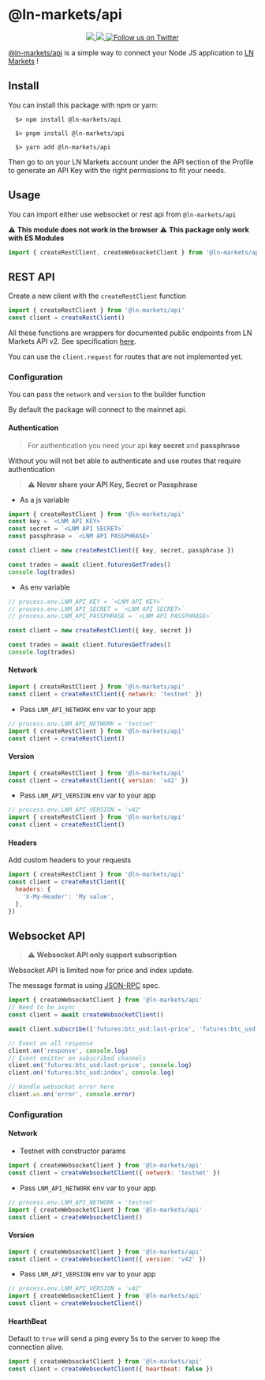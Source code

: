 # @ln-markets/api

<p align="center">
  <a href="https://www.npmjs.com/package/@ln-markets/api" alt="npm version">
    <img src="https://img.shields.io/npm/v/@ln-markets/api" />
  </a>
  <a href="https://www.npmjs.com/package/@ln-markets/api" alt="npm downloads">
    <img src="https://img.shields.io/npm/dw/@ln-markets/api" />
  </a>
  <a href="https://twitter.com/LNMarkets">
    <img src="https://img.shields.io/twitter/follow/LNMarkets?style=social"
        alt="Follow us on Twitter">
  </a>
</p>

[@ln-markets/api](https://www.npmjs.com/package/@ln-markets/api) is a simple way to connect your Node JS application to [LN Markets](https://lnmarkets.com) !

## Install

You can install this package with npm or yarn:

```shell
  $> npm install @ln-markets/api
```

```shell
  $> pnpm install @ln-markets/api
```

```shell
  $> yarn add @ln-markets/api
```

Then go to on your LN Markets account under the API section of the Profile to generate an API Key with the right permissions to fit your needs.

## Usage

You can import either use websocket or rest api from `@ln-markets/api`

:warning: **This module does not work in the browser**
:warning: **This package only work with ES Modules**

```javascript
import { createRestClient, createWebsocketClient } from '@ln-markets/api'
```

## REST API

Create a new client with the `createRestClient` function

```javascript
import { createRestClient } from '@ln-markets/api'
const client = createRestClient()
```

All these functions are wrappers for documented public endpoints from LN Markets API v2. See specification [here](https://docs.lnmarkets.com/api/v2/).

You can use the `client.request` for routes that are not implemented yet.

### Configuration

You can pass the `network` and `version` to the builder function

By default the package will connect to the mainnet api.

#### Authentication

> For authentication you need your api **key** **secret** and **passphrase**

Without you will not bet able to authenticate and use routes that require authentication

> :warning: **Never share your API Key, Secret or Passphrase**

- As a js variable

```javascript
import { createRestClient } from '@ln-markets/api'
const key = `<LNM API KEY>`
const secret = `<LNM API SECRET>`
const passphrase = `<LNM API PASSPHRASE>`

const client = new createRestClient({ key, secret, passphrase })

const trades = await client.futuresGetTrades()
console.log(trades)
```

- As env variable

```javascript
// process.env.LNM_API_KEY = `<LNM API KEY>`
// process.env.LNM_API_SECRET = `<LNM API SECRET>`
// process.env.LNM_API_PASSPHRASE = `<LNM API PASSPHRASE>`

const client = new createRestClient({ key, secret })

const trades = await client.futuresGetTrades()
console.log(trades)
```

#### Network

```javascript
import { createRestClient } from '@ln-markets/api'
const client = createRestClient({ network: 'testnet' })
```

- Pass `LNM_API_NETWORK` env var to your app

```javascript
// process.env.LNM_API_NETWORK = 'testnet'
import { createRestClient } from '@ln-markets/api'
const client = createRestClient()
```

#### Version

```javascript
import { createRestClient } from '@ln-markets/api'
const client = createRestClient({ version: 'v42' })
```

- Pass `LNM_API_VERSION` env var to your app

```javascript
// process.env.LNM_API_VERSION = 'v42'
import { createRestClient } from '@ln-markets/api'
const client = createRestClient()
```

#### Headers

Add custom headers to your requests

```javascript
import { createRestClient } from '@ln-markets/api'
const client = createRestClient({
  headers: {
    'X-My-Header': 'My value',
  },
})
```

## Websocket API

> :warning: **Websocket API only support subscription**

Websocket API is limited now for price and index update.

The message format is using [JSON-RPC](https://www.jsonrpc.org/specification) spec.

```javascript
import { createWebsocketClient } from '@ln-markets/api'
// Need to be async
const client = await createWebsocketClient()

await client.subscribe(['futures:btc_usd:last-price', 'futures:btc_usd:index'])

// Event on all response
client.on('response', console.log)
// Event emitter on subscribed channels
client.on('futures:btc_usd:last-price', console.log)
client.on('futures:btc_usd:index', console.log)

// Handle websocket error here
client.ws.on('error', console.error)
```

### Configuration

#### Network

- Testnet with constructor params

```javascript
import { createWebsocketClient } from '@ln-markets/api'
const client = createWebsocketClient({ network: 'testnet' })
```

- Pass `LNM_API_NETWORK` env var to your app

```javascript
// process.env.LNM_API_NETWORK = 'testnet'
import { createWebsocketClient } from '@ln-markets/api'
const client = createWebsocketClient()
```

#### Version

```javascript
import { createWebsocketClient } from '@ln-markets/api'
const client = createWebsocketClient({ version: 'v42' })
```

- Pass `LNM_API_VERSION` env var to your app

```javascript
// process.env.LNM_API_VERSION = 'v42'
import { createWebsocketClient } from '@ln-markets/api'
const client = createWebsocketClient()
```

#### HearthBeat

Default to `true` will send a ping every 5s to the server to keep the connection alive.

```javascript
import { createWebsocketClient } from '@ln-markets/api'
const client = createWebsocketClient({ heartbeat: false })
```
